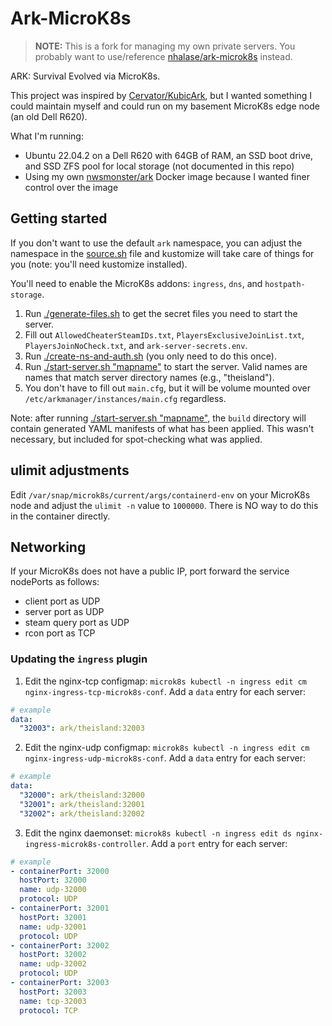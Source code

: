 # Ark-MicroK8s

> **NOTE:** This is a fork for managing my own private servers. You probably want to use/reference [nhalase/ark-microk8s](https://github.com/nhalase/ark-microk8s) instead.

ARK: Survival Evolved via MicroK8s.

This project was inspired by [Cervator/KubicArk](https://github.com/Cervator/KubicArk), but I wanted something I could maintain myself and could run on my basement MicroK8s edge node (an old Dell R620).

What I'm running:
- Ubuntu 22.04.2 on a Dell R620 with 64GB of RAM, an SSD boot drive, and SSD ZFS pool for local storage (not documented in this repo)
- Using my own [nwsmonster/ark](https://github.com/nwsmonster/ark) Docker image because I wanted finer control over the image

## Getting started

If you don't want to use the default `ark` namespace, you can adjust the namespace in the [source.sh](./source.sh) file and kustomize will take care of things for you (note: you'll need kustomize installed).

You'll need to enable the MicroK8s addons: `ingress`, `dns`, and `hostpath-storage`.

1. Run [./generate-files.sh](./generate-files.sh) to get the secret files you need to start the server.
2. Fill out `AllowedCheaterSteamIDs.txt`, `PlayersExclusiveJoinList.txt`, `PlayersJoinNoCheck.txt`, and `ark-server-secrets.env`.
3. Run [./create-ns-and-auth.sh](./create-ns-and-auth.sh) (you only need to do this once).
4. Run [./start-server.sh "mapname"](./start-server.sh) to start the server. Valid names are names that match server directory names (e.g., "theisland").
5. You don't have to fill out `main.cfg`, but it will be volume mounted over `/etc/arkmanager/instances/main.cfg` regardless.

Note: after running [./start-server.sh "mapname"](./start-server.sh), the `build` directory will contain generated YAML manifests of what has been applied. This wasn't necessary, but included for spot-checking what was applied.

## ulimit adjustments

Edit `/var/snap/microk8s/current/args/containerd-env` on your MicroK8s node and adjust the `ulimit -n` value to `1000000`. There is NO way to do this in the container directly.

## Networking

If your MicroK8s does not have a public IP, port forward the service nodePorts as follows:

- client port as UDP
- server port as UDP
- steam query port as UDP
- rcon port as TCP

### Updating the `ingress` plugin

1. Edit the nginx-tcp configmap: `microk8s kubectl -n ingress edit cm nginx-ingress-tcp-microk8s-conf`. Add a `data` entry for each server:

```yaml
# example
data:
  "32003": ark/theisland:32003
```

2. Edit the nginx-udp configmap: `microk8s kubectl -n ingress edit cm nginx-ingress-udp-microk8s-conf`. Add a `data` entry for each server:

```yaml
# example
data:
  "32000": ark/theisland:32000
  "32001": ark/theisland:32001
  "32002": ark/theisland:32002
```

3. Edit the nginx daemonset: `microk8s kubectl -n ingress edit ds nginx-ingress-microk8s-controller`. Add a `port` entry for each server:

```yaml
# example
- containerPort: 32000
  hostPort: 32000
  name: udp-32000
  protocol: UDP
- containerPort: 32001
  hostPort: 32001
  name: udp-32001
  protocol: UDP
- containerPort: 32002
  hostPort: 32002
  name: udp-32002
  protocol: UDP
- containerPort: 32003
  hostPort: 32003
  name: tcp-32003
  protocol: TCP
```
